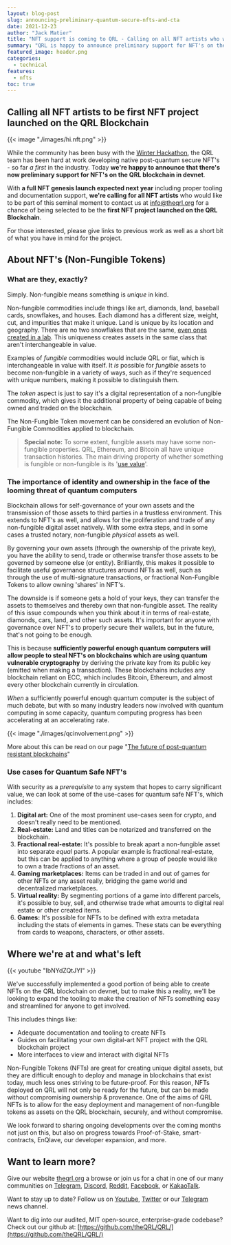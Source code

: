 ```yaml
---
layout: blog-post
slug: announcing-preliminary-quantum-secure-nfts-and-cta
date: 2021-12-23
author: "Jack Matier"
title: "NFT support is coming to QRL - Calling on all NFT artists who wish to be part of the genesis run to apply!"
summary: "QRL is happy to announce preliminary support for NFT's on the QRL blockchain on devnet and are putting out a call to all NFT artists to be the genesis run of Quantum Secure NFT's"
featured_image: header.png
categories:
  - technical
features:
  - nfts
toc: true
---
```


## Calling all NFT artists to be first NFT project launched on the QRL Blockchain

{{< image "./images/hi.nft.png" >}}

While the community has been busy with the [Winter Hackathon](/blog/qrl-winter-hackathon-2021-projects/), the QRL team has been hard at work developing native post-quantum secure NFT's - so far *a first* in the industry. Today **we're happy to announce that there's now preliminary support for NFT's on the QRL blockchain in devnet**. 

With **a full NFT genesis launch expected next year** including proper tooling and documentation support, **we're calling for all NFT artists** who would like to be part of this seminal moment to contact us at [info@theqrl.org](mailto:info@theqrl.org) for a chance of being selected to be the **first NFT project launched on the QRL Blockchain**. 

For those interested, please give links to previous work as well as a short bit of what you have in mind for the project.

## About NFT's (Non-Fungible Tokens)

### What are they, exactly?

Simply. Non-fungible means something is *unique* in kind. 

Non-fungible commodities include things like art, diamonds, land, baseball cards, snowflakes, and houses. Each diamond has a different size, weight, cut, and impurities that make it unique. Land is unique by its location and geography. There are no two snowflakes that are the same, [even ones created in a lab](https://www.youtube.com/watch?v=ao2Jfm35XeE). This uniqueness creates assets in the same class that aren't interchangeable in value. 

Examples of *fungible* commodities would include QRL or fiat, which is interchangeable in value with itself. It *is* possible for *fungible* assets to become non-fungible in a variety of ways, such as if they're sequenced with unique numbers, making it possible to distinguish them.

The *token* aspect is just to say it's a digital representation of a non-fungible commodity, which gives it the additional property of being capable of being owned and traded on the blockchain.

The Non-Fungible Token movement can be considered an evolution of Non-Fungible Commodities applied to blockchain.

> **Special note:** To some extent, fungible assets may have some non-fungible properties. QRL, Ethereum, and Bitcoin all have unique transaction histories. The main driving property of whether something is fungible or non-fungible is its '[use value](https://medium.com/nonfungible/why-most-of-the-definitions-of-non-fungible-are-incorrect-3565fa3cfc66)'.

### The importance of identity and ownership in the face of the looming threat of quantum computers

Blockchain allows for self-governance of your own assets and the transmission of those assets to third parties in a trustless environment. This extends to NFT's as well, and allows for the proliferation and trade of any non-fungible digital asset natively. With some extra steps, and in some cases a trusted notary, non-fungible *physical* assets as well. 

By governing your own assets (through the ownership of the private key), you have the ability to send, trade or otherwise transfer those assets to be governed by someone else (or entity). Brilliantly, this makes it possible to facilitate useful governance structures around NFTs as well, such as through the use of multi-signature transactions, or fractional Non-Fungible Tokens to allow owning 'shares' in NFT's.

The downside is if someone gets a hold of your keys, they can transfer the assets to themselves and thereby own that non-fungible asset. The reality of this issue compounds when you think about it in terms of real-estate, diamonds, cars, land, and other such assets. It's important for anyone with governance over NFT's to properly secure their wallets, but in the future, that's not going to be enough.

This is because **sufficiently powerful enough quantum computers will allow people to steal NFT's on blockchains which are using quantum vulnerable cryptography** by deriving the private key from its public key (emitted when making a transaction). These blockchains includes any blockchain reliant on ECC, which includes Bitcoin, Ethereum, and almost every other blockchain currently in circulation.

*When* a sufficiently powerful enough quantum computer is the subject of much debate, but with so many industry leaders now involved with quantum computing in some capacity, quantum computing progress has been accelerating at an accelerating rate.

{{< image "./images/qcinvolvement.png" >}}

More about this can be read on our page "[The future of post-quantum resistant blockchains](/the-future-of-post-quantum-resistant-blockchains/)"

### Use cases for Quantum Safe NFT's

With security as a *prerequisite* to any system that hopes to carry significant value, we can look at some of the use-cases for quantum safe NFT's, which includes:

1. **Digital art:** One of the most prominent use-cases seen for crypto, and doesn't really need to be mentioned.
2. **Real-estate:** Land and titles can be notarized and transferred on the blockchain.
3. **Fractional real-estate:** It's possible to break apart a non-fungible asset into separate *equal* parts. A popular example is fractional real-estate, but this can be applied to anything where a group of people would like to own a trade fractions of an asset.
4. **Gaming marketplaces:** Items can be traded in and out of games for other NFTs or any asset really, bridging the game world and decentralized marketplaces.
5. **Virtual reality:** By segmenting portions of a game into different parcels, it's possible to buy, sell, and otherwise trade what amounts to digital real estate or other created items.
6. **Games:** It's possible for NFTs to be defined with extra metadata including the stats of elements in games. These stats can be everything from cards to weapons, characters, or other assets. 

## Where we're at and what's left

{{< youtube "IbNYdZQtJYI" >}}

We've successfully implemented a good portion of being able to create NFTs on the QRL blockchain on devnet, but to make this a reality, we'll be looking to expand the tooling to make the creation of NFTs something easy and streamlined for anyone to get involved.

This includes things like: 

- Adequate documentation and tooling to create NFTs
- Guides on facilitating your own digital-art NFT project with the QRL blockchain project
- More interfaces to view and interact with digital NFTs

Non-Fungible Tokens (NFTs) are great for creating unique digital assets, but they are difficult enough to deploy and manage in blockchains that exist today, much less ones striving to be future-proof. For this reason, NFTs deployed on QRL will not only be ready for the future, but can be made without compromising ownership & provenance. One of the aims of QRL NFTs is to allow for the easy deployment and management of non-fungible tokens as assets on the QRL blockchain, securely, and without compromise.

We look forward to sharing ongoing developments over the coming months not just on this, but also on progress towards Proof-of-Stake, smart-contracts, EnQlave, our developer expansion, and more.

## Want to learn more?

Give our website [theqrl.org](https://theqrl.org/) a browse or join us for a chat in one of our many communities on [Telegram](https://t.me/QRLedgerOfficial), [Discord](/discord), [Reddit](https://www.reddit.com/r/qrl), [Facebook](https://www.facebook.com/theqrl/), or [KakaoTalk](https://open.kakao.com/o/gffKNhWb). 

Want to stay up to date? Follow us on [Youtube](https://www.youtube.com/c/QRLedger), [Twitter](https://twitter.com/qrledger) or our [Telegram](https://t.me/TheQRLedger) news channel.

Want to dig into our audited, MIT open-source, enterprise-grade codebase? Check out our github at: [https://github.com/theQRL/QRL/](https://github.com/theQRL/QRL/)